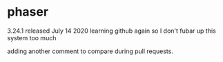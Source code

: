 # phaser
3.24.1 released July 14 2020
learning github again so I don't fubar up this system too much


adding another comment to compare during pull requests.
